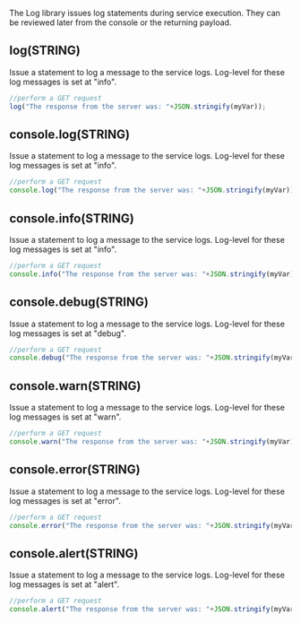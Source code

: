 The Log library issues log statements during service execution. They can be reviewed later from the console or the returning payload.

## log(STRING)

Issue a statement to log a message to the service logs. Log-level for these log messages is set at "info".

~~~javascript
//perform a GET request
log("The response from the server was: "+JSON.stringify(myVar));
~~~

## console.log(STRING)
Issue a statement to log a message to the service logs. Log-level for these log messages is set at "info".

~~~javascript
//perform a GET request
console.log("The response from the server was: "+JSON.stringify(myVar));
~~~

## console.info(STRING)
Issue a statement to log a message to the service logs. Log-level for these log messages is set at "info".

~~~javascript
//perform a GET request
console.info("The response from the server was: "+JSON.stringify(myVar));
~~~

## console.debug(STRING)
Issue a statement to log a message to the service logs. Log-level for these log messages is set at "debug".

~~~javascript
//perform a GET request
console.debug("The response from the server was: "+JSON.stringify(myVar));
~~~

## console.warn(STRING)
Issue a statement to log a message to the service logs. Log-level for these log messages is set at "warn".

~~~javascript
//perform a GET request
console.warn("The response from the server was: "+JSON.stringify(myVar));
~~~

## console.error(STRING)
Issue a statement to log a message to the service logs. Log-level for these log messages is set at "error".

~~~javascript
//perform a GET request
console.error("The response from the server was: "+JSON.stringify(myVar));
~~~

## console.alert(STRING)
Issue a statement to log a message to the service logs. Log-level for these log messages is set at "alert".

~~~javascript
//perform a GET request
console.alert("The response from the server was: "+JSON.stringify(myVar));
~~~

